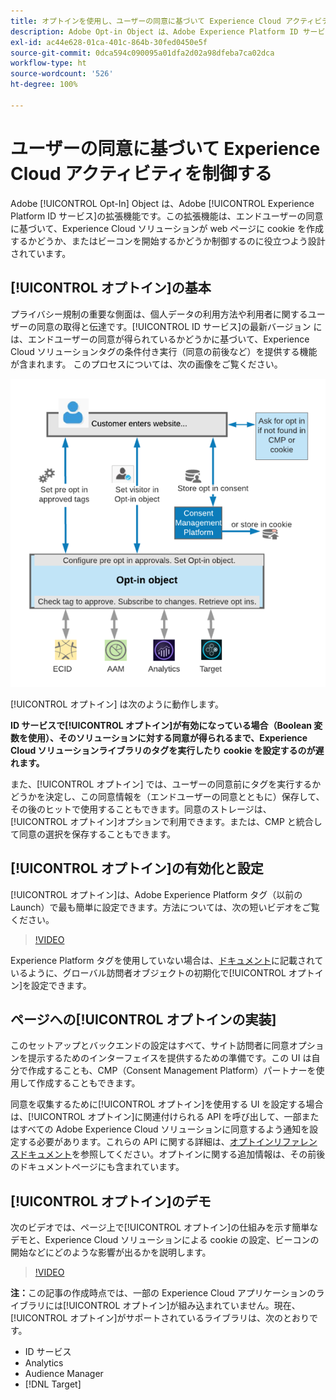 ```yaml
---
title: オプトインを使用し、ユーザーの同意に基づいて Experience Cloud アクティビティを制御する
description: Adobe Opt-in Object は、Adobe Experience Platform ID サービスの拡張機能で、エンドユーザーの同意に基づいて、Experience Cloud ソリューションが web ページに cookie を作成するかどうか、またはビーコンを開始するかどうかを制御するのに役立つよう設計されています。
exl-id: ac44e628-01ca-401c-864b-30fed0450e5f
source-git-commit: 0dca594c090095a01dfa2d02a98dfeba7ca02dca
workflow-type: ht
source-wordcount: '526'
ht-degree: 100%

---
```


# ユーザーの同意に基づいて Experience Cloud アクティビティを制御する

Adobe [!UICONTROL Opt-In] Object は、Adobe [!UICONTROL Experience Platform ID サービス]の拡張機能です。この拡張機能は、エンドユーザーの同意に基づいて、Experience Cloud ソリューションが web ページに cookie を作成するかどうか、またはビーコンを開始するかどうか制御するのに役立つよう設計されています。

## [!UICONTROL オプトイン]の基本

プライバシー規制の重要な側面は、個人データの利用方法や利用者に関するユーザーの同意の取得と伝達です。[!UICONTROL ID サービス]の最新バージョン には、エンドユーザーの同意が得られているかどうかに基づいて、Experience Cloud ソリューションタグの条件付き実行（同意の前後など）を提供する機能が含まれます。 このプロセスについては、次の画像をご覧ください。

![ [!UICONTROL オプトイン]の仕組みを示す図 ](assets/opt-in.png)

[!UICONTROL オプトイン] は次のように動作します。

**ID サービスで[!UICONTROL オプトイン]が有効になっている場合（Boolean 変数を使用）、そのソリューションに対する同意が得られるまで、Experience Cloud ソリューションライブラリのタグを実行したり cookie を設定するのが遅れます。**

また、[!UICONTROL オプトイン] では、ユーザーの同意前にタグを実行するかどうかを決定し、この同意情報を（エンドユーザーの同意とともに）保存して、その後のヒットで使用することもできます。同意のストレージは、[!UICONTROL オプトイン]オプションで利用できます。または、CMP と統合して同意の選択を保存することもできます。

## [!UICONTROL オプトイン]の有効化と設定

[!UICONTROL オプトイン]は、Adobe Experience Platform タグ（以前の Launch）で最も簡単に設定できます。方法については、次の短いビデオをご覧ください。

>[!VIDEO](https://video.tv.adobe.com/v/26431/?quality=12)

Experience Platform タグを使用していない場合は、[ドキュメント](https://experienceleague.adobe.com/docs/id-service/using/implementation/opt-in-service/getting-started.html?lang=ja)に記載されているように、グローバル訪問者オブジェクトの初期化で[!UICONTROL オプトイン]を設定できます。

## ページへの[!UICONTROL オプトインの実装]

このセットアップとバックエンドの設定はすべて、サイト訪問者に同意オプションを提示するためのインターフェイスを提供するための準備です。この UI は自分で作成することも、CMP（Consent Management Platform）パートナーを使用して作成することもできます。

同意を収集するために[!UICONTROL オプトイン]を使用する UI を設定する場合は、[!UICONTROL オプトイン]に関連付けられる API を呼び出して、一部またはすべての Adobe Experience Cloud ソリューションに同意するよう通知を設定する必要があります。これらの API に関する詳細は、[オプトインリファレンスドキュメント](https://experienceleague.adobe.com/docs/id-service/using/implementation/opt-in-service/api.html?lang=ja)を参照してください。オプトインに関する追加情報は、その前後のドキュメントページにも含まれています。

## [!UICONTROL オプトイン]のデモ

次のビデオでは、ページ上で[!UICONTROL オプトイン]の仕組みを示す簡単なデモと、Experience Cloud ソリューションによる cookie の設定、ビーコンの開始などにどのような影響が出るかを説明します。

>[!VIDEO](https://video.tv.adobe.com/v/26432/?quality=12)

**注：**&#x200B;この記事の作成時点では、一部の Experience Cloud アプリケーションのライブラリには[!UICONTROL オプトイン]が組み込まれていません。現在、[!UICONTROL オプトイン]がサポートされているライブラリは、次のとおりです。

* ID サービス
* Analytics
* Audience Manager
* [!DNL Target]
